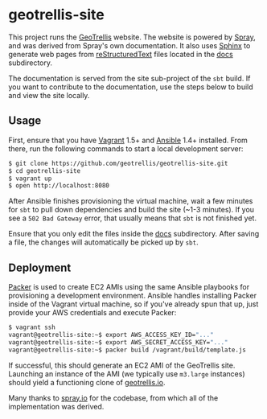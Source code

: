 # geotrellis-site

This project runs the [GeoTrellis](http://geotrellis.io) website. The website is powered by [Spray](http://spray.io/), and was derived from Spray's own documentation. It also uses [Sphinx](http://sphinx-doc.org/) to generate web pages from [reStructuredText](http://docutils.sourceforge.net/rst.html) files located in the [docs](docs/) subdirectory.

The documentation is served from the site sub-project of the `sbt` build. If you want to contribute to the documentation, use the steps below to build and view the site locally.

## Usage

First, ensure that you have [Vagrant](https://www.vagrantup.com/) 1.5+ and [Ansible](http://docs.ansible.com/intro_installation.html) 1.4+ installed. From there, run the following commands to start a local development server:

```bash
$ git clone https://github.com/geotrellis/geotrellis-site.git
$ cd geotrellis-site
$ vagrant up
$ open http://localhost:8080
```

After Ansible finishes provisioning the virtual machine, wait a few minutes for `sbt` to pull down dependencies and build the site (~1-3 minutes). If you see a `502 Bad Gateway` error, that usually means that `sbt` is not finished yet.

Ensure that you only edit the files inside the [docs](docs/) subdirectory. After saving a file, the changes will automatically be picked up by `sbt`.

## Deployment

[Packer](http://packer.io) is used to create EC2 AMIs using the same Ansible playbooks for provisioning a development environment. Ansible handles installing Packer inside of the Vagrant virtual machine, so if you've already spun that up, just provide your AWS credentials and execute Packer:

```bash
$ vagrant ssh
vagrant@geotrellis-site:~$ export AWS_ACCESS_KEY_ID="..."
vagrant@geotrellis-site:~$ export AWS_SECRET_ACCESS_KEY="..."
vagrant@geotrellis-site:~$ packer build /vagrant/build/template.js
```

If successful, this should generate an EC2 AMI of the GeoTrellis site. Launching an instance of the AMI (we typically use `m3.large` instances) should yield a functioning clone of [geotrellis.io](http://geotrellis.io).

Many thanks to [spray.io](http://spray.io) for the codebase, from which all of the implementation was derived.
